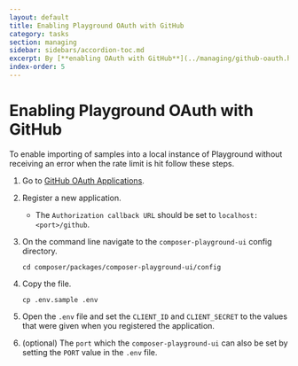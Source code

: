 ```yaml
---
layout: default
title: Enabling Playground OAuth with GitHub
category: tasks
section: managing
sidebar: sidebars/accordion-toc.md
excerpt: By [**enabling OAuth with GitHub**](../managing/github-oauth.html), you avoid an error if the GitHub rate limit is hit.
index-order: 5
---
```


# Enabling Playground OAuth with GitHub

To enable importing of samples into a local instance of Playground without receiving an error when the rate limit is hit follow these steps.

1. Go to [GitHub OAuth Applications](https://github.com/settings/developers).
2. Register a new application.
    - The `Authorization callback URL` should be set to `localhost:<port>/github`.
3. On the command line navigate to the `composer-playground-ui` config directory.

    ```
    cd composer/packages/composer-playground-ui/config
    ```  
4. Copy the file.

    ```
    cp .env.sample .env
    ```
5. Open the `.env` file and set the `CLIENT_ID` and `CLIENT_SECRET` to the values that were given when you registered the application.
6. (optional) The `port` which the `composer-playground-ui` can also be set by setting the `PORT` value in the `.env` file.
